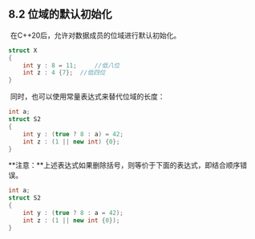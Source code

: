 ## 8.2 位域的默认初始化

​	在C++20后，允许对数据成员的位域进行默认初始化。

```C++
struct X
{
    int y : 8 = 11;		//低八位
    int z : 4 {7}; 	//低四位
}
```

​	同时，也可以使用常量表达式来替代位域的长度：

```C++
int a;
struct S2
{
    int y : (true ? 8 : a) = 42;
    int z : (1 || new int) {0};
}
```

​	**注意：**上述表达式如果删除括号，则等价于下面的表达式，即结合顺序错误。

```C++
int a;
struct S2
{
    int y : (true ? 8 : a = 42);
    int z : (1 || new int {0});
}
```


